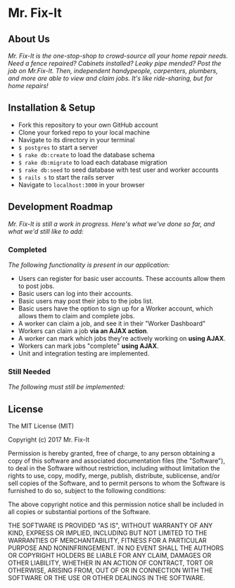 # Mr. Fix-It

## About Us

_Mr. Fix-It is the one-stop-shop to crowd-source all your home repair needs. Need a fence repaired? Cabinets installed? Leaky pipe mended? Post the job on Mr.Fix-It. Then, independent handypeople, carpenters, plumbers, and more are able to view and claim jobs. It's like ride-sharing, but for home repairs!_

## Installation & Setup

- Fork this repository to your own GitHub account
- Clone your forked repo to your local machine
- Navigate to its directory in your terminal
- `$ postgres` to start a server
- `$ rake db:create` to load the database schema
- `$ rake db:migrate` to load each database migration
- `$ rake db:seed` to seed database with test user and worker accounts
- `$ rails s` to start the rails server
- Navigate to `localhost:3000` in your browser

## Development Roadmap

_Mr. Fix-It is still a work in progress. Here's what we've done so far, and what we'd still like to add:_

### Completed

_The following functionality is present in our application:_

* Users can register for basic user accounts. These accounts allow them to post jobs.
* Basic users can log into their accounts.
* Basic users may post their jobs to the jobs list.
* Basic users have the option to sign up for a Worker account, which allows them to claim and complete jobs.
* A worker can claim a job, and see it in their "Worker Dashboard"
* Workers can claim a job **via an AJAX action**.
* A worker can mark which jobs they're actively working on **using AJAX**.
* Workers can mark jobs "complete" **using AJAX**.
* Unit and integration testing are implemented.

### Still Needed

_The following must still be implemented:_



## License

The MIT License (MIT)

Copyright (c) 2017 Mr. Fix-It

Permission is hereby granted, free of charge, to any person obtaining a copy
of this software and associated documentation files (the "Software"), to deal
in the Software without restriction, including without limitation the rights
to use, copy, modify, merge, publish, distribute, sublicense, and/or sell
copies of the Software, and to permit persons to whom the Software is
furnished to do so, subject to the following conditions:

The above copyright notice and this permission notice shall be included in
all copies or substantial portions of the Software.

THE SOFTWARE IS PROVIDED "AS IS", WITHOUT WARRANTY OF ANY KIND, EXPRESS OR
IMPLIED, INCLUDING BUT NOT LIMITED TO THE WARRANTIES OF MERCHANTABILITY,
FITNESS FOR A PARTICULAR PURPOSE AND NONINFRINGEMENT. IN NO EVENT SHALL THE
AUTHORS OR COPYRIGHT HOLDERS BE LIABLE FOR ANY CLAIM, DAMAGES OR OTHER
LIABILITY, WHETHER IN AN ACTION OF CONTRACT, TORT OR OTHERWISE, ARISING FROM,
OUT OF OR IN CONNECTION WITH THE SOFTWARE OR THE USE OR OTHER DEALINGS IN
THE SOFTWARE.
